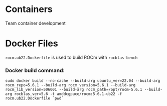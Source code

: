 # Containers
Team container development

# Docker Files
`rocm.ub22.Dockerfile` is used to build ROCm with `rocblas-bench`

### Docker build command:

```
sudo docker build --no-cache --build-arg ubuntu_ver=22.04 --build-arg rocm_repo=5.6.1 --build-arg rocm_version=5.6.1 --build-arg rocm_lib_version=506001 --build-arg rocm_path=/opt/rocm-5.6.1 --build-arg rocblas_ver=5.6 -t amddcgpuce/rocm:5.6.1-ub22 -f rocm.ub22.Dockerfile `pwd`
```
